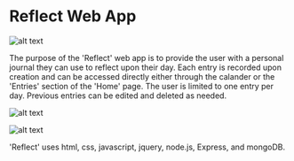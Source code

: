 # Reflect Web App

![alt text](https://github.com/walke954/reflect-app/tree/master/pictures/entry.png)

The purpose of the 'Reflect' web app is to provide the user with a personal journal they can use to reflect upon their day. Each entry is recorded upon creation and can be accessed directly either through the calander or the 'Entries' section of the 'Home' page. The user is limited to one entry per day. Previous entries can be edited and deleted as needed.

![alt text](https://github.com/walke954/reflect-app/tree/master/pictures/calendar.png)

![alt text](https://github.com/walke954/reflect-app/tree/master/pictures/login.png)

'Reflect' uses html, css, javascript, jquery, node.js, Express, and mongoDB.
